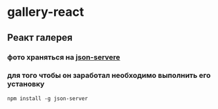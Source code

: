 # gallery-react


## Реакт галерея 
### фото храняться на [json-servere ](hhttps://www.npmjs.com/package/json-server) 
### для того чтобы он заработал необходимо выполнить его установку   
```
npm install -g json-server
```
